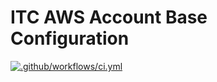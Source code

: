 # ITC AWS Account Base Configuration

[![.github/workflows/ci.yml](https://github.com/indigo-tangerine/itc-aws-base-cfg/actions/workflows/ci.yml/badge.svg)](https://github.com/indigo-tangerine/itc-aws-base-cfg/actions/workflows/ci.yml)
